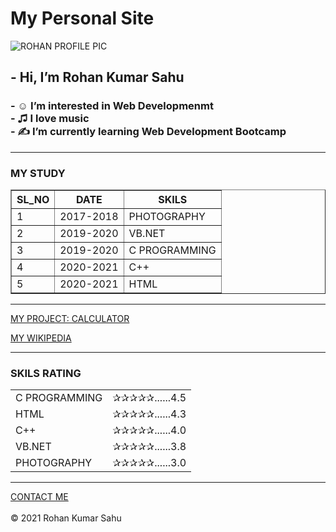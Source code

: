# My Personal Site
<html lang="en" dir="ltr">
  <head>
    <meta charset="utf-8">
  </head>
  <body>
              <img src="https://pbs.twimg.com/profile_images/1401100625241264128/_Y7Pbcpl_400x400.jpg" alt="ROHAN PROFILE PIC">
          <h2>
          - Hi, I’m Rohan Kumar Sahu<br>
        </h2>
        <h3>
          - ☺ I’m interested in Web Developmenmt <br>
          - ♫ I love music <br>
          - ✍ I’m currently learning Web Development Bootcamp
        </h3>
    <hr>
    <h3>MY STUDY</h3>
    <table border="1">
    <thead CELLSPACING="10">
    <tr>
      <th>SL_NO</th>
      <th>DATE</th>
      <th>SKILS</th>
    </tr>
    </thead>
    <tbody CELLSPACING="10">
      <tr>
        <td>1</td>
        <td>2017-2018</td>
        <td>PHOTOGRAPHY</td>
      </tr>
      <tr>
        <td>2</td>
        <td>2019-2020</td>
        <td>VB.NET</td>
      </tr>
      <tr>
        <td>3</td>
        <td>2019-2020</td>
        <td>C PROGRAMMING</td>
      </tr>
      <tr>
        <td>4</td>
        <td>2020-2021</td>
        <td>C++</td>
      </tr>
      <tr>
        <td>5</td>
        <td>2020-2021</td>
        <td>HTML</td>
      </tr>
    </tbody>
  </table>
  <hr>
  <a href="CALCULATOR1.HTML">MY PROJECT: CALCULATOR</a>
    <p><a href="WIKI1.HTML">MY WIKIPEDIA</a></p>
    <hr>
  <h3>SKILS RATING</h3>
  <table CELLSPACING="10">
    <tr>
      <td>C PROGRAMMING</td>
      <td>✰✰✰✰✰......4.5</td>
    </tr>
    <tr>
      <td>HTML</td>
      <td>✰✰✰✰✰......4.3</td>
    </tr>
    <tr>
      <td>C++</td>
      <td>✰✰✰✰✰......4.0</td>
    </tr>
    <tr>
      <td>VB.NET</td>
      <td>✰✰✰✰✰......3.8</td>
    </tr>
    <tr>
      <td>PHOTOGRAPHY</td>
      <td>✰✰✰✰✰......3.0</td>
    </tr>
  </table>
  <hr>
  <a href="CONTACT DETAIL1.HTML">CONTACT ME</a><br><br>
  </body>
</html>
© 2021 Rohan Kumar Sahu
